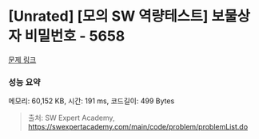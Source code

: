 # [Unrated] [모의 SW 역량테스트] 보물상자 비밀번호 - 5658 

[문제 링크](https://swexpertacademy.com/main/code/problem/problemDetail.do?contestProbId=AWXRUN9KfZ8DFAUo) 

### 성능 요약

메모리: 60,152 KB, 시간: 191 ms, 코드길이: 499 Bytes



> 출처: SW Expert Academy, https://swexpertacademy.com/main/code/problem/problemList.do